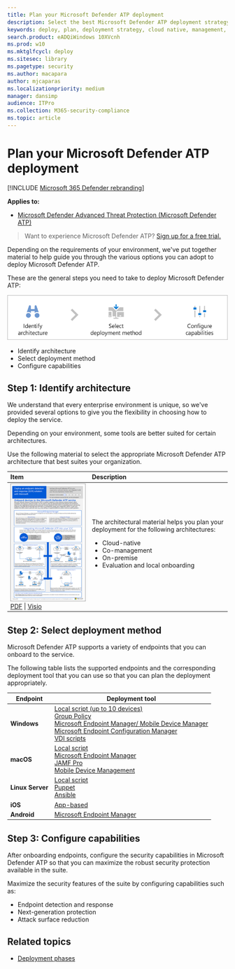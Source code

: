 ```yaml
---
title: Plan your Microsoft Defender ATP deployment 
description: Select the best Microsoft Defender ATP deployment strategy for your environment
keywords: deploy, plan, deployment strategy, cloud native, management, on prem, evaluation, onboarding, local, group policy, gp, endpoint manager, mem
search.product: eADQiWindows 10XVcnh
ms.prod: w10
ms.mktglfcycl: deploy
ms.sitesec: library
ms.pagetype: security
ms.author: macapara
author: mjcaparas
ms.localizationpriority: medium
manager: dansimp
audience: ITPro
ms.collection: M365-security-compliance  
ms.topic: article
---
```


# Plan your Microsoft Defender ATP deployment 

[!INCLUDE [Microsoft 365 Defender rebranding](../../includes/microsoft-defender.md)]

**Applies to:**
- [Microsoft Defender Advanced Threat Protection (Microsoft Defender ATP)](https://go.microsoft.com/fwlink/p/?linkid=2069559)

>Want to experience Microsoft Defender ATP? [Sign up for a free trial.](https://www.microsoft.com/microsoft-365/windows/microsoft-defender-atp?ocid=docs-wdatp-secopsdashboard-abovefoldlink) 

Depending on the requirements of your environment, we've put together material to help guide you through the various options you can adopt to deploy Microsoft Defender ATP. 

These are the general steps you need to take to deploy Microsoft Defender ATP:

![Image of deployment flow](images/onboarding-flow-diagram.png)

- Identify architecture
- Select deployment method
- Configure capabilities


## Step 1: Identify architecture
We understand that every enterprise environment is unique, so we've provided several options to give you the flexibility in choosing how to deploy the service.

Depending on your environment, some tools are better suited for certain architectures. 

Use the following material to select the appropriate Microsoft Defender ATP architecture that best suites your organization.

|**Item**|**Description**|
|:-----|:-----|
|[![Thumb image for Microsoft Defender ATP deployment strategy](images/mdatp-deployment-strategy.png)](https://github.com/MicrosoftDocs/windows-itpro-docs/raw/public/windows/security/threat-protection/microsoft-defender-atp/downloads/mdatp-deployment-strategy.pdf)<br/> [PDF](https://github.com/MicrosoftDocs/windows-itpro-docs/raw/public/windows/security/threat-protection/microsoft-defender-atp/downloads/mdatp-deployment-strategy.pdf)  \| [Visio](https://github.com/MicrosoftDocs/windows-itpro-docs/raw/public/windows/security/threat-protection/microsoft-defender-atp/downloads/mdatp-deployment-strategy.vsdx) | The architectural material helps you plan your deployment for the following architectures: <ul><li> Cloud-native </li><li> Co-management </li><li> On-premise</li><li>Evaluation and local onboarding</li>



## Step 2: Select deployment method
Microsoft Defender ATP supports a variety of endpoints that you can onboard to the service. 

The following table lists the supported endpoints and the corresponding deployment tool that you can use so that you can plan the deployment appropriately.

| Endpoint     | Deployment tool                       |
|--------------|------------------------------------------|
| **Windows**  |  [Local script (up to 10 devices)](configure-endpoints-script.md) <br>  [Group Policy](configure-endpoints-gp.md) <br>  [Microsoft Endpoint Manager/ Mobile Device Manager](configure-endpoints-mdm.md) <br>   [Microsoft Endpoint Configuration Manager](configure-endpoints-sccm.md) <br> [VDI scripts](configure-endpoints-vdi.md)   |
| **macOS**    | [Local script](mac-install-manually.md) <br> [Microsoft Endpoint Manager](mac-install-with-intune.md) <br> [JAMF Pro](mac-install-with-jamf.md) <br> [Mobile Device Management](mac-install-with-other-mdm.md) |
| **Linux Server** | [Local script](linux-install-manually.md) <br> [Puppet](linux-install-with-puppet.md) <br> [Ansible](linux-install-with-ansible.md)|
| **iOS**      | [App-based](ios-install.md)                                |
| **Android**  | [Microsoft Endpoint Manager](android-intune.md)               | 



## Step 3: Configure capabilities
After onboarding endpoints, configure the security capabilities in Microsoft Defender ATP so that you can maximize the robust security protection available in the suite. 

Maximize the security features of the suite by configuring capabilities such as:

- Endpoint detection and response
- Next-generation protection
- Attack surface reduction


  
## Related topics
- [Deployment phases](deployment-phases.md)
